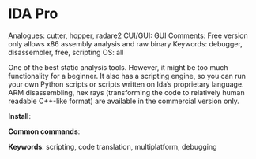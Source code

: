 # IDA Pro

Analogues: cutter, hopper, radare2
CUI/GUI: GUI
Comments: Free version only allows x86 assembly analysis and raw binary
Keywords: debugger, disassembler, free, scripting
OS: all

One of the best static analysis tools. However, it might be too much functionality for a beginner. It also has a scripting engine, so you can run your own Python scripts or scripts written on Ida’s proprietary language. ARM disassembling, hex rays (transforming the code to relatively human readable C++-like format) are available in the commercial version only.

**Install**:

**Common commands**:

**Keywords**: scripting, code translation, multiplatform, debugging